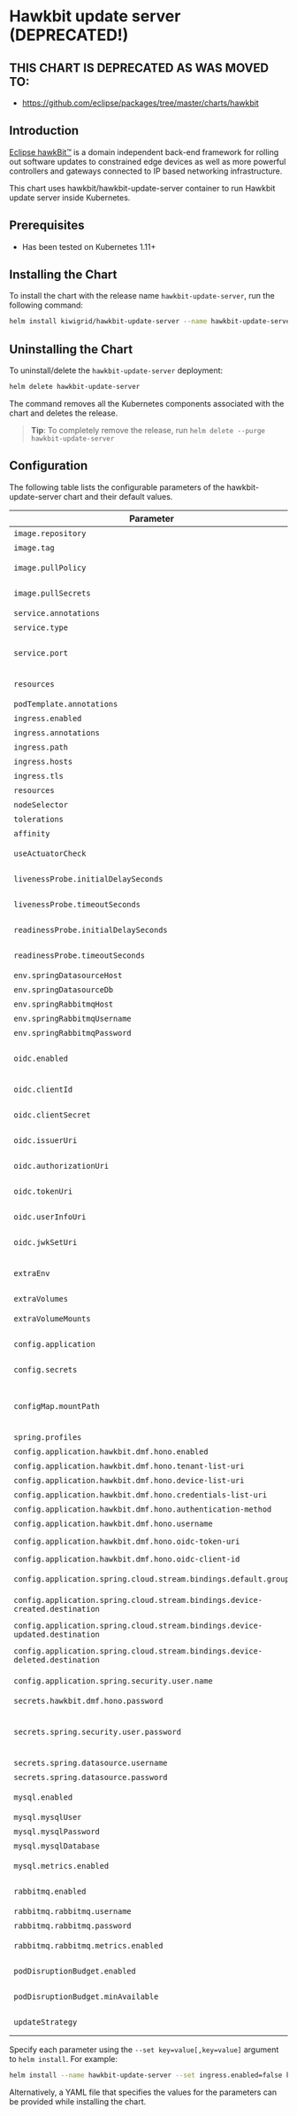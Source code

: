# Hawkbit update server (DEPRECATED!)

## THIS CHART IS DEPRECATED AS WAS MOVED TO:
* https://github.com/eclipse/packages/tree/master/charts/hawkbit

## Introduction

[Eclipse hawkBit™](https://www.eclipse.org/hawkbit/) is a domain independent back-end framework for rolling out software updates to constrained edge devices as well as more powerful controllers and gateways connected to IP based networking infrastructure.

This chart uses hawkbit/hawkbit-update-server container to run Hawkbit update server inside Kubernetes.

## Prerequisites

- Has been tested on Kubernetes 1.11+

## Installing the Chart

To install the chart with the release name `hawkbit-update-server`, run the following command:

```bash
helm install kiwigrid/hawkbit-update-server --name hawkbit-update-server
```

## Uninstalling the Chart

To uninstall/delete the `hawkbit-update-server` deployment:

```bash
helm delete hawkbit-update-server
```

The command removes all the Kubernetes components associated with the chart and deletes the release.

> **Tip**: To completely remove the release, run `helm delete --purge hawkbit-update-server`

## Configuration

The following table lists the configurable parameters of the hawkbit-update-server chart and their default values.

| Parameter                                  | Description                               | Default                            |
| ------------------------------------------ | ----------------------------------------- | ---------------------------------- |
| `image.repository`                         | Docker image repo                         | `hawkbit/hawkbit-update-server`    |
| `image.tag`                                | Docker image                              | `0.3.0M5-mysql`                    |
| `image.pullPolicy`                         | Docker image pull policy                  | `IfNotPresent`                     |
| `image.pullSecrets`                        | Docker image pull secrets                 | `{}`                               |
| `service.annotations`                      | Service annotations                       | `{}`                               |
| `service.type`                             | Service type                              | `ClusterIP`                        |
| `service.port`                             | Service port of hawkbit-update-server UI  | `80`                               |
| `resources`                                | Resource limits for the pod               | `{}`                               |
| `podTemplate.annotations`                  | pod annotations                           | `{}`                               |
| `ingress.enabled`                          | Ingress enabled                           | `false`                            |
| `ingress.annotations`                      | Ingress annotations                       | `{}`                               |
| `ingress.path`                             | Ingress path                              | `/`                                |
| `ingress.hosts`                            | Ingress hosts                             | `[]`                               |
| `ingress.tls`                              | Ingress TLS                               | `[]`                               |
| `resources`                                | Resources                                 | `{}`                               |
| `nodeSelector`                             | NodeSelector                              | `{}`                               |
| `tolerations`                              | Tolerations                               | `[]`                               |
| `affinity`                                 | Affinity                                  | `{}`                               |
| `useActuatorCheck`                         | use actuator for health checks            | `false`                            |
| `livenessProbe.initialDelaySeconds`        | livenessProbe initialDelaySeconds         | `240`                              |
| `livenessProbe.timeoutSeconds`             | livenessProbe timeoutSeconds              | `5`                                |
| `readinessProbe.initialDelaySeconds`       | readinessProbe timeoutSeconds             | `120`                              |
| `readinessProbe.timeoutSeconds`            | readinessProbe timeoutSeconds             | `5`                                |
| `env.springDatasourceHost`                 | MySQL host                                | `"hawkbit-update-server-mysql"`    |
| `env.springDatasourceDb`                   | MySQL db                                  | `"hawkbit"`                        |
| `env.springRabbitmqHost`                   | RabbitMq host                             | `"hawkbit-update-server-rabbitmq"` |
| `env.springRabbitmqUsername`               | RabbitMq user                             | `"hawkbit"`                        |
| `env.springRabbitmqPassword`               | RabbitMq pass                             | `"hawkbit"`                        |
| `oidc.enabled`                             | enable OpenID Connect authentication      | `false`                            |
| `oidc.clientId`                            | OpenID Connect client ID                  | `""`                               |
| `oidc.clientSecret`                        | OpenID Connect client secret              | `""`                               |
| `oidc.issuerUri`                           | OpenID Connect issuer URI                 | `""`                               |
| `oidc.authorizationUri`                    | OpenID Connect authorization URI          | `""`                               |
| `oidc.tokenUri`                            | OpenID Connect token URI                  | `""`                               |
| `oidc.userInfoUri`                         | OpenID Connect user info URI              | `""`                               |
| `oidc.jwkSetUri`                           | OpenID Connect JWK set URI                | `""`                               |
| `extraEnv`                                 | Optional environment variables            | `{}`                               |
| `extraVolumes`                             | list of extra volumes                     | `[]`                               |
| `extraVolumeMounts`                        | list of extra volume mounts               | `[]`                               |
| `config.application`                       | yaml formated config for spring           | `see values file`                  |
| `config.secrets`                           | yaml formated config for spring secrets   | `see values file`                  |
| `configMap.mountPath`                      | config map mount path (should by application path inside docker +) | `{}`      |
| `spring.profiles`                          | Spring profile                            | `"mysql"`                          |
| `config.application.hawkbit.dmf.hono.enabled` | Enable Hono                           | `false`                             |
| `config.application.hawkbit.dmf.hono.tenant-list-uri` | tenant list uri | `"http://[DEVICE_REGISTRY_HOST]:8080/admin/tenants"` |
| `config.application.hawkbit.dmf.hono.device-list-uri` | device list uri  | `"http://[DEVICE_REGISTRY_HOST]:8080/admin/$$tenantId/devices"` |
| `config.application.hawkbit.dmf.hono.credentials-list-uri` | credentials list uri | `"http://[DEVICE_REGISTRY_HOST]:8080/v1/credentials/$$tenantId/$$deviceId"` |
| `config.application.hawkbit.dmf.hono.authentication-method` | auth method              | `"oidc"`                           |
| `config.application.hawkbit.dmf.hono.username` | hono username                         | `"[KEYCLOAK_HAWKBIT_USERNAME]"`    |
| `config.application.hawkbit.dmf.hono.oidc-token-uri` | oidc token uri |  `"http://[KEYCLOAK_HOST]:8080/auth/realms/kiwigrid/protocol/openid-connect/token"` |
| `config.application.hawkbit.dmf.hono.oidc-client-id` | oidc client id                  | `"[KEYCLOAK_DEVICE_REGISTRY_CLIENT_ID]"` |
| `config.application.spring.cloud.stream.bindings.default.group` | bindings default group | `"hawkbit"`                      |
| `config.application.spring.cloud.stream.bindings.device-created.destination` | device created destination | `"device-registry.device-created"` |
| `config.application.spring.cloud.stream.bindings.device-updated.destination` | device updated destination | `"device-registry.device-updated"` |
| `config.application.spring.cloud.stream.bindings.device-deleted.destination` | device deleted destination | `"device-registry.device-deleted"` |
| `config.application.spring.security.user.name` | Hawkbit login username                | `admin`                            |
| `secrets.hawkbit.dmf.hono.password`        | Hono password                             | `"[KEYCLOAK_HAWKBIT_USER_PASSWORD]"` |  
| `secrets.spring.security.user.password`    | Hawkbit login password (the "{noop}" prefix is needed!) | `"{noop}admin"`      |
| `secrets.spring.datasource.username`       | Mysql user                                | `hawkbit`                          |
| `secrets.spring.datasource.password`       | MySql password                            | `hawkbit`                          |
| `mysql.enabled`                            | use MySQL dependency chart                | `true`                             |
| `mysql.mysqlUser`                          | MySQL User                                | `hawkbit`                          |
| `mysql.mysqlPassword`                      | MySQL password                            | `hawkbit`                          |
| `mysql.mysqlDatabase`                      | MySQL db                                  | `hawkbit`                          |
| `mysql.metrics.enabled`                    | use MySQL Prometheus metrics              | `true`                             |
| `rabbitmq.enabled`                         | use Rabbitmq dependency chart             | `true`                             |
| `rabbitmq.rabbitmq.username`               | Rabbitmq username                         | `hawkbit`                          |
| `rabbitmq.rabbitmq.password`               | Rabbitmq password                         | `hawkbit`                          |
| `rabbitmq.rabbitmq.metrics.enabled`        | use Rabbitmq Prometheus metrics           | `true`                             |  
| `podDisruptionBudget.enabled`              | PodDisruptionBudget enabled               | `false`                            |
| `podDisruptionBudget.minAvailable`         | PodDisruptionBudget min. available pods   | `1`                                |
| `updateStrategy`                           | Deployment strategy to replace old pods   | `type: Recreate`                   |

Specify each parameter using the `--set key=value[,key=value]` argument to `helm install`. For example:

```bash
helm install --name hawkbit-update-server --set ingress.enabled=false kiwigrid/hawkbit-update-server
```

Alternatively, a YAML file that specifies the values for the parameters can be provided while installing the chart.
